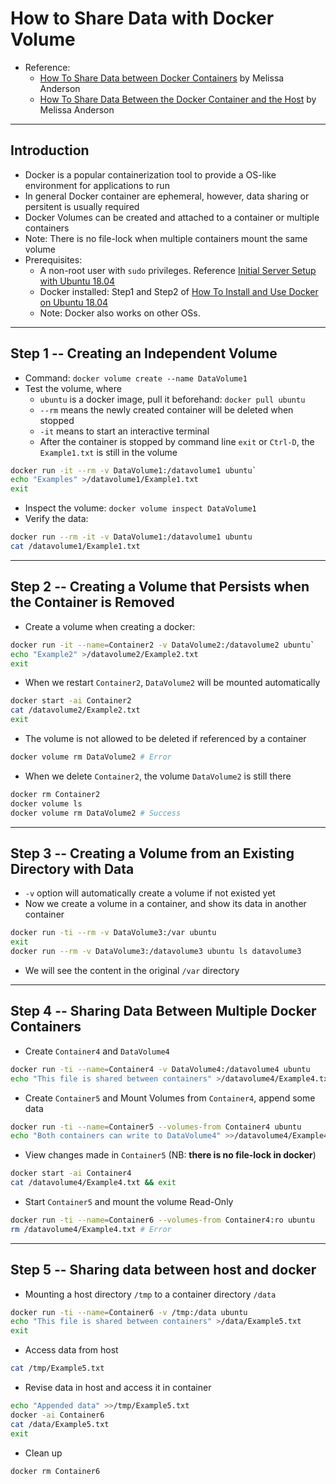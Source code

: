 
# How to Share Data with Docker Volume

  * Reference: 
    * [How To Share Data between Docker Containers](https://www.digitalocean.com/community/tutorials/how-to-share-data-between-docker-containers) by Melissa Anderson
	* [How To Share Data Between the Docker Container and the Host](https://www.digitalocean.com/community/tutorials/how-to-share-data-between-the-docker-container-and-the-host) by Melissa Anderson

---

## Introduction

  * Docker is a popular containerization tool to provide a OS-like environment for applications to run
  * In general Docker container are ephemeral, however, data sharing or persitent is usually required
  * Docker Volumes can be created and attached to a container or multiple containers
  * Note: There is no file-lock when multiple containers mount the same volume
  * Prerequisites:
    * A non-root user with `sudo` privileges. Reference [Initial Server Setup with Ubuntu 18.04](https://www.digitalocean.com/community/tutorials/initial-server-setup-with-ubuntu-18-04)
	* Docker installed: Step1 and Step2 of [How To Install and Use Docker on Ubuntu 18.04](https://www.digitalocean.com/community/tutorials/how-to-install-and-use-docker-on-ubuntu-18-04)
	* Note: Docker also works on other OSs.


---

## Step 1 -- Creating an Independent Volume

  * Command: `docker volume create --name DataVolume1`
  * Test the volume, where
    * `ubuntu` is a docker image, pull it beforehand: `docker pull ubuntu`
	* `--rm` means the newly created container will be deleted when stopped
	* `-it` means to start an interactive terminal
	* After the container is stopped by command line `exit` or `Ctrl-D`, the `Example1.txt` is still in the volume

```bash
docker run -it --rm -v DataVolume1:/datavolume1 ubuntu`
echo "Examples" >/datavolume1/Example1.txt
exit
```

  * Inspect the volume: `docker volume inspect DataVolume1`
  * Verify the data:

```bash
docker run --rm -it -v DataVolume1:/datavolume1 ubuntu
cat /datavolume1/Example1.txt
```

---

## Step 2 -- Creating a Volume that Persists when the Container is Removed

  * Create a volume when creating a docker: 

```bash
docker run -it --name=Container2 -v DataVolume2:/datavolume2 ubuntu`
echo "Example2" >/datavolume2/Example2.txt
exit
```

  * When we restart `Container2`, `DataVolume2` will be mounted automatically

```bash
docker start -ai Container2
cat /datavolume2/Example2.txt
exit
```

  * The volume is not allowed to be deleted if referenced by a container

```bash
docker volume rm DataVolume2 # Error
```

  * When we delete `Container2`, the volume `DataVolume2` is still there

```bash
docker rm Container2
docker volume ls
docker volume rm DataVolume2 # Success
```

---

## Step 3 -- Creating a Volume from an Existing Directory with Data

  * `-v` option will automatically create a volume if not existed yet
  * Now we create a volume in a container, and show its data in another container

```bash
docker run -ti --rm -v DataVolume3:/var ubuntu
exit
docker run --rm -v DataVolume3:/datavolume3 ubuntu ls datavolume3
```

  * We will see the content in the original `/var` directory

---

## Step 4 -- Sharing Data Between Multiple Docker Containers

  * Create `Container4` and `DataVolume4`

```bash
docker run -ti --name=Container4 -v DataVolume4:/datavolume4 ubuntu
echo "This file is shared between containers" >/datavolume4/Example4.txt && exit
```

  * Create `Container5` and Mount Volumes from `Container4`, append some data

```bash
docker run -ti --name=Container5 --volumes-from Container4 ubuntu
echo "Both containers can write to DataVolume4" >>/datavolume4/Example4.txt && exit
```

  * View changes made in `Container5` (NB: **there is no file-lock in docker**)

```bash
docker start -ai Container4
cat /datavolume4/Example4.txt && exit
```

  * Start `Container5` and mount the volume Read-Only

```bash
docker run -ti --name=Container6 --volumes-from Container4:ro ubuntu
rm /datavolume4/Example4.txt # Error
```

---

## Step 5 -- Sharing data between host and docker

  * Mounting a host directory `/tmp` to a container directory `/data`

```bash
docker run -ti --name=Container6 -v /tmp:/data ubuntu
echo "This file is shared between containers" >/data/Example5.txt
exit
```

  * Access data from host

```bash
cat /tmp/Example5.txt
```

  * Revise data in host and access it in container

```bash
echo "Appended data" >>/tmp/Example5.txt
docker -ai Container6
cat /data/Example5.txt
exit
```

  * Clean up

```bash
docker rm Container6
```
